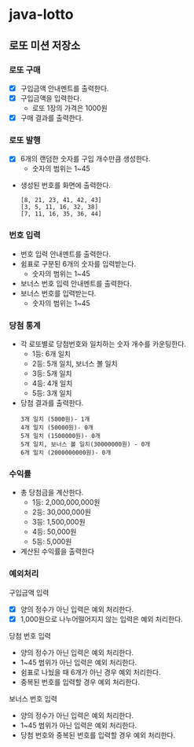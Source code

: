 # java-lotto

## 로또 미션 저장소

### 로또 구매

- [x] 구입금액 안내멘트를 출력한다.
- [x] 구입금액을 입력한다.
    - 로또 1장의 가격은 1000원
- [x] 구매 결과를 출력한다.

### 로또 발행

- [x] 6개의 랜덤한 숫자를 구입 개수만큼 생성한다.
    - 숫자의 범위는 1~45
- 생성된 번호를 화면에 출력한다.
    ```
    [8, 21, 23, 41, 42, 43]
    [3, 5, 11, 16, 32, 38]
    [7, 11, 16, 35, 36, 44]
    ```

### 번호 입력

- 번호 입력 안내멘트를 출력한다.
- 쉼표로 구분된 6개의 숫자를 입력받는다.
    - 숫자의 범위는 1~45
- 보너스 번호 입력 안내멘트를 출력한다.
- 보너스 번호를 입력받는다.
    - 숫자의 범위는 1~45

### 당첨 통계

- 각 로또별로 당첨번호와 일치하는 숫자 개수를 카운팅한다.
    - 1등: 6개 일치
    - 2등: 5개 일치, 보너스 볼 일치
    - 3등: 5개 일치
    - 4등: 4개 일치
    - 5등: 3개 일치
- 당첨 결과를 출력한다.
  ```
  3개 일치 (5000원)- 1개
  4개 일치 (50000원)- 0개
  5개 일치 (1500000원)- 0개
  5개 일치, 보너스 볼 일치(30000000원) - 0개
  6개 일치 (2000000000원)- 0개
  ```

### 수익률

- 총 당첨금을 계산한다.
    - 1등: 2,000,000,000원
    - 2등: 30,000,000원
    - 3등: 1,500,000원
    - 4등: 50,000원
    - 5등: 5,000원
- 계산된 수익률을 출력한다

### 예외처리

구입금액 입력

- [x] 양의 정수가 아닌 입력은 예외 처리한다.
- [x] 1,000원으로 나누어떨어지지 않는 입력은 예외 처리한다.

당첨 번호 입력

- 양의 정수가 아닌 입력은 예외 처리한다.
- 1~45 범위가 아닌 입력은 예외 처리한다.
- 쉼표로 나눴을 때 6개가 아닌 경우 예외 처리한다.
- 중복된 번호를 입력할 경우 예외 처리한다.

보너스 번호 입력

- 양의 정수가 아닌 입력은 예외 처리한다.
- 1~45 범위가 아닌 입력은 예외 처리한다.
- 당첨 번호와 중복된 번호를 입력할 경우 예외 처리한다.
